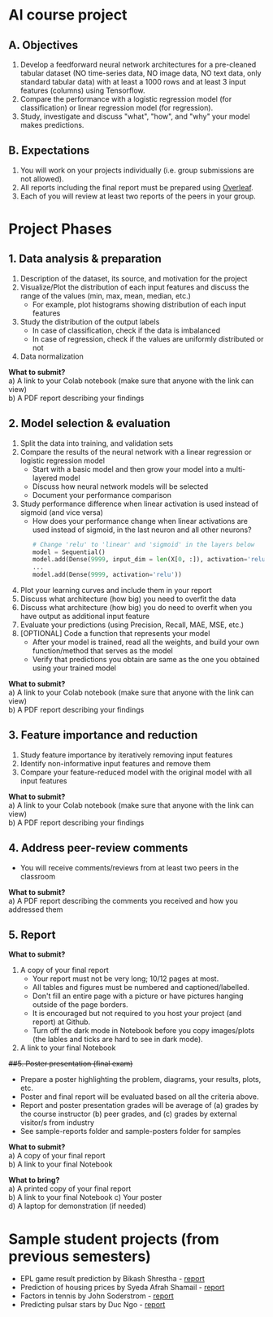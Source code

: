 # AI course project

## A. Objectives
1. Develop a feedforward neural network architectures for a pre-cleaned tabular dataset (NO time-series data, NO image data,  NO text data, only standard tabular data) with at least a 1000 rows and at least 3 input features (columns) using Tensorflow.
1. Compare the performance with a logistic regression model (for classification) or linear regression model (for regression).
1. Study, investigate and discuss "what", "how", and "why" your model makes predictions.

## B. Expectations
1. You will work on your projects individually (i.e. group submissions are not allowed).
1. All reports including the final report must be prepared using <a href="https://www.overleaf.com/">Overleaf</a>.
1. Each of you will review at least two reports of the peers in your group.

# Project Phases

## 1. Data analysis & preparation
1. Description of the dataset, its source, and motivation for the project
1. Visualize/Plot the distribution of each input features and discuss the range of the values (min, max, mean, median, etc.)
   - For example, plot histograms showing distribution of each input features
1. Study the distribution of the output labels
    - In case of classification, check if the data is imbalanced
    - In case of regression, check if the values are uniformly distributed or not
1. Data normalization

**What to submit?**  
a) A link to your Colab notebook (make sure that anyone with the link can view)  
b) A PDF report describing your findings  

## 2. Model selection & evaluation
1. Split the data into training, and validation sets
1. Compare the results of the neural network with a linear regression or logistic regression model
    - Start with a basic model and then grow your model into a multi-layered model
    - Discuss how neural network models will be selected
    - Document your performance comparison
1. Study performance difference when linear activation is used instead of sigmoid (and vice versa)
   - How does your performance change when linear activations are used instead of sigmoid, in the last neuron and all other neurons?
     ```python
     # Change 'relu' to 'linear' and 'sigmoid' in the layers below
     model = Sequential()
     model.add(Dense(9999, input_dim = len(X[0, :]), activation='relu'))
     ...
     model.add(Dense(9999, activation='relu'))
     ```
1. Plot your learning curves and include them in your report
1. Discuss what architecture (how big) you need to overfit the data
1. Discuss what architecture (how big) you do need to overfit when you have output as additional input feature
1. Evaluate your predictions (using Precision, Recall, MAE, MSE, etc.)
1. [OPTIONAL] Code a function that represents your model
   - After your model is trained, read all the weights, and build your own function/method that serves as the model
   - Verify that predictions you obtain are same as the one you obtained using your trained model

**What to submit?**  
a) A link to your Colab notebook (make sure that anyone with the link can view)  
b) A PDF report describing your findings  

## 3. Feature importance and reduction
1. Study feature importance by iteratively removing input features
1. Identify non-informative input features and remove them
1. Compare your feature-reduced model with the original model with all input features

**What to submit?**  
a) A link to your Colab notebook (make sure that anyone with the link can view)  
b) A PDF report describing your findings  

## 4. Address peer-review comments
* You will receive comments/reviews from at least two peers in the classroom

**What to submit?**  
a) A PDF report describing the comments you received and how you addressed them  

## 5. Report
**What to submit?**   
1. A copy of your final report    
    * Your report must not be very long; 10/12 pages at most.
    * All tables and figures must be numbered and captioned/labelled.
    * Don't fill an entire page with a picture or have pictures hanging outside of the page borders.
    * It is encouraged but not required to you host your project (and report) at Github.  
    * Turn off the dark mode in Notebook before you copy images/plots (the lables and ticks are hard to see in dark mode).
1. A link to your final Notebook

~~##5. Poster presentation (final exam)~~
* Prepare a poster highlighting the problem, diagrams, your results, plots, etc.
* Poster and final report will be evaluated based on all the criteria above.
* Report and poster presentation grades will be average of (a) grades by the course instructor (b) peer grades, and (c) grades by external visitor/s from industry
* See sample-reports folder and sample-posters folder for samples

**What to submit?**  
a) A copy of your final report  
b) A link to your final Notebook

**What to bring?**  
a) A printed copy of your final report  
b) A link to your final Notebook
c) Your poster  
d) A laptop for demonstration (if needed)  

# Sample student projects (from previous semesters)
* EPL game result prediction by Bikash Shrestha - [report](https://github.com/badriadhikari/AI-2020spring/blob/master/sample-reports/sample-report-1.pdf)
* Prediction of housing prices by Syeda Afrah Shamail - [report](https://github.com/afrah1994/Prediction-of-Housing-Prices/blob/master/Final%20report.pdf)
* Factors in tennis by John Soderstrom - [report](https://github.com/SoderstromJohnR/CS4300Final/blob/master/Final%20Report.pdf)
* Predicting pulsar stars by Duc Ngo - [report](https://github.com/zegster/artificial-intelligence/blob/master/final_assembly/Final_Assembly.pdf)

